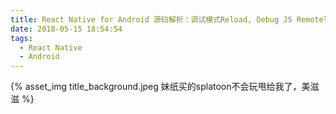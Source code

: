 ```yaml
---
title: React Native for Android 源码解析：调试模式Reload, Debug JS Remotely做了什么？
date: 2018-05-15 18:54:54
tags:
  - React Native
  - Android
---
```


{% asset_img title_background.jpeg 妹纸买的splatoon不会玩甩给我了，美滋滋 %}